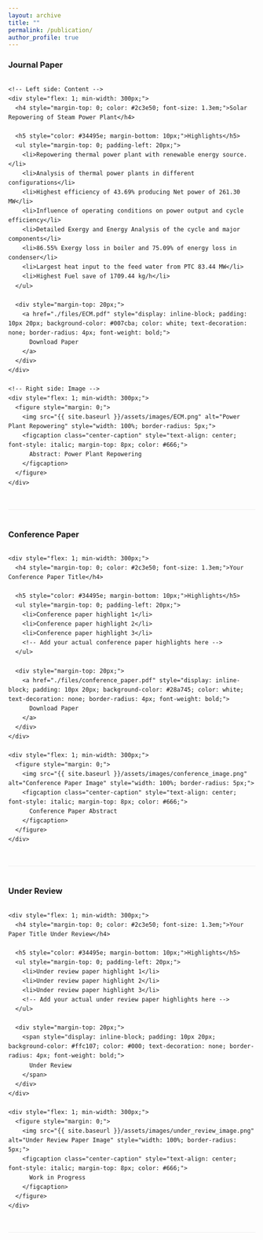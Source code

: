 ```yaml
---
layout: archive
title: ""
permalink: /publication/
author_profile: true
---
```

### Journal Paper

<div class="publication-item" style="margin-bottom: 40px; padding-bottom: 30px; border-bottom: 1px solid #eee;">
  <div style="display: flex; gap: 30px; flex-wrap: wrap; align-items: flex-start;">
    
    <!-- Left side: Content -->
    <div style="flex: 1; min-width: 300px;">
      <h4 style="margin-top: 0; color: #2c3e50; font-size: 1.3em;">Solar Repowering of Steam Power Plant</h4>
      
      <h5 style="color: #34495e; margin-bottom: 10px;">Highlights</h5>
      <ul style="margin-top: 0; padding-left: 20px;">
        <li>Repowering thermal power plant with renewable energy source.</li>
        <li>Analysis of thermal power plants in different configurations</li>
        <li>Highest efficiency of 43.69% producing Net power of 261.30 MW</li>
        <li>Influence of operating conditions on power output and cycle efficiency</li>
        <li>Detailed Exergy and Energy Analysis of the cycle and major components</li>
        <li>86.55% Exergy loss in boiler and 75.09% of energy loss in condenser</li>
        <li>Largest heat input to the feed water from PTC 83.44 MW</li>
        <li>Highest Fuel save of 1709.44 kg/h</li>
      </ul>
      
      <div style="margin-top: 20px;">
        <a href="./files/ECM.pdf" style="display: inline-block; padding: 10px 20px; background-color: #007cba; color: white; text-decoration: none; border-radius: 4px; font-weight: bold;">
          Download Paper
        </a>
      </div>
    </div>
    
    <!-- Right side: Image -->
    <div style="flex: 1; min-width: 300px;">
      <figure style="margin: 0;">
        <img src="{{ site.baseurl }}/assets/images/ECM.png" alt="Power Plant Repowering" style="width: 100%; border-radius: 5px;">
        <figcaption class="center-caption" style="text-align: center; font-style: italic; margin-top: 8px; color: #666;">
          Abstract: Power Plant Repowering
        </figcaption>
      </figure>
    </div>
    
  </div>
</div>

<!-- You can add more journal papers by copying the above structure -->

### Conference Paper

<div class="publication-item" style="margin-bottom: 40px; padding-bottom: 30px; border-bottom: 1px solid #eee;">
  <div style="display: flex; gap: 30px; flex-wrap: wrap; align-items: flex-start;">
    
    <div style="flex: 1; min-width: 300px;">
      <h4 style="margin-top: 0; color: #2c3e50; font-size: 1.3em;">Your Conference Paper Title</h4>
      
      <h5 style="color: #34495e; margin-bottom: 10px;">Highlights</h5>
      <ul style="margin-top: 0; padding-left: 20px;">
        <li>Conference paper highlight 1</li>
        <li>Conference paper highlight 2</li>
        <li>Conference paper highlight 3</li>
        <!-- Add your actual conference paper highlights here -->
      </ul>
      
      <div style="margin-top: 20px;">
        <a href="./files/conference_paper.pdf" style="display: inline-block; padding: 10px 20px; background-color: #28a745; color: white; text-decoration: none; border-radius: 4px; font-weight: bold;">
          Download Paper
        </a>
      </div>
    </div>
    
    <div style="flex: 1; min-width: 300px;">
      <figure style="margin: 0;">
        <img src="{{ site.baseurl }}/assets/images/conference_image.png" alt="Conference Paper Image" style="width: 100%; border-radius: 5px;">
        <figcaption class="center-caption" style="text-align: center; font-style: italic; margin-top: 8px; color: #666;">
          Conference Paper Abstract
        </figcaption>
      </figure>
    </div>
    
  </div>
</div>

### Under Review

<div class="publication-item" style="margin-bottom: 40px; padding-bottom: 30px; border-bottom: 1px solid #eee;">
  <div style="display: flex; gap: 30px; flex-wrap: wrap; align-items: flex-start;">
    
    <div style="flex: 1; min-width: 300px;">
      <h4 style="margin-top: 0; color: #2c3e50; font-size: 1.3em;">Your Paper Title Under Review</h4>
      
      <h5 style="color: #34495e; margin-bottom: 10px;">Highlights</h5>
      <ul style="margin-top: 0; padding-left: 20px;">
        <li>Under review paper highlight 1</li>
        <li>Under review paper highlight 2</li>
        <li>Under review paper highlight 3</li>
        <!-- Add your actual under review paper highlights here -->
      </ul>
      
      <div style="margin-top: 20px;">
        <span style="display: inline-block; padding: 10px 20px; background-color: #ffc107; color: #000; text-decoration: none; border-radius: 4px; font-weight: bold;">
          Under Review
        </span>
      </div>
    </div>
    
    <div style="flex: 1; min-width: 300px;">
      <figure style="margin: 0;">
        <img src="{{ site.baseurl }}/assets/images/under_review_image.png" alt="Under Review Paper Image" style="width: 100%; border-radius: 5px;">
        <figcaption class="center-caption" style="text-align: center; font-style: italic; margin-top: 8px; color: #666;">
          Work in Progress
        </figcaption>
      </figure>
    </div>
    
  </div>
</div>

<style>
.publication-item {
  line-height: 1.6;
}

.publication-item h4 {
  border-bottom: 2px solid #3498db;
  padding-bottom: 8px;
}

.publication-item ul li {
  margin-bottom: 8px;
}

/* Responsive design */
@media (max-width: 768px) {
  .publication-item > div {
    gap: 20px;
  }
}
</style>